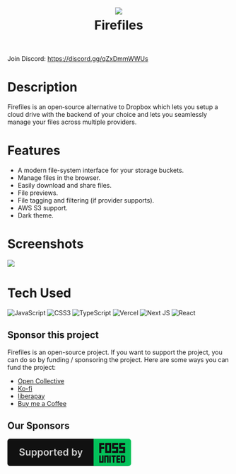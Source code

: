 <div align="center">
      <h1> <img src="https://firefiles.app/logo.png" width="80px"><br/>Firefiles</h1>
     </div>
<p align="center"> <a href="https://firefiles.app" target="_blank"><img alt="" src="https://img.shields.io/badge/Website-EA4C89?style=normal&logo=dribbble&logoColor=white" style="vertical-align:center" /></a> <a href="https://twitter.com/faisal_sayed05" target="_blank"><img alt="" src="https://img.shields.io/badge/Twitter-1DA1F2?style=normal&logo=twitter&logoColor=white" style="vertical-align:center" /></a></p>

Join Discord: https://discord.gg/qZxDmmWWUs

# Description

Firefiles is an open‑source alternative to Dropbox which lets you setup a cloud drive with the backend of your choice and lets you seamlessly manage your files across multiple providers.

# Features

- A modern file-system interface for your storage buckets.
- Manage files in the browser.
- Easily download and share files.
- File previews.
- File tagging and filtering (if provider supports).
- AWS S3 support.
- Dark theme.

# Screenshots

 <img src="https://firefiles.app/firefiles-demo3.png">
 
# Tech Used

![JavaScript](https://img.shields.io/badge/javascript-%23323330.svg?style=for-the-badge&logo=javascript&logoColor=%23F7DF1E) ![CSS3](https://img.shields.io/badge/css3-%231572B6.svg?style=for-the-badge&logo=css3&logoColor=white) ![TypeScript](https://img.shields.io/badge/typescript-%23007ACC.svg?style=for-the-badge&logo=typescript&logoColor=white) ![Vercel](https://img.shields.io/badge/vercel-%23000000.svg?style=for-the-badge&logo=vercel&logoColor=white) ![Next JS](https://img.shields.io/badge/Next-black?style=for-the-badge&logo=next.js&logoColor=white) ![React](https://img.shields.io/badge/react-%2320232a.svg?style=for-the-badge&logo=react&logoColor=%2361DAFB)

<!-- </> with 💛 by readMD (https://readmd.itsvg.in) -->

## Sponsor this project

Firefiles is an open-source project. If you want to support the project, you can do so by funding / sponsoring the project. Here are some ways you can fund the project:

- [Open Collective](https://opencollective.com/faisalsayed10/projects/firefiles#category-CONTRIBUTE)
- [Ko-fi](https://ko-fi.com/faisalsayed10)
- [liberapay](https://en.liberapay.com/faisalsayed10/)
- [Buy me a Coffee](https://www.buymeacoffee.com/faisalsayed10)

## Our Sponsors

[![Foss United](apps/landing/public/fossunited-badge.svg)](https://fossunited.org)
